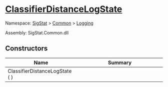 # [ClassifierDistanceLogState](./ClassifierDistanceLogState.md)

Namespace: [SigStat](././) > [Common](./../README.md) > [Logging](./README.md)

Assembly: SigStat.Common.dll


## Constructors

| Name<div><a href="#"><img width=225></a></div> | Summary<div><a href="#"><img width=525></a></div> | 
| --- | --- | 
| ClassifierDistanceLogState (  ) |  | 


